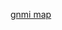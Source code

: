 [gnmi map](https://gitlab.com/rdodin/pics/-/wikis/uploads/d275425d2b66601be213c6722dadd4d6/gnmi_0.7.0_map.pdf)